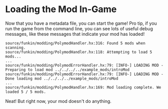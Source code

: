 # Loading the Mod In-Game

Now that you have a metadata file, you can start the game! Pro tip, if you run the game from the command line, you can see lots of useful debug messages, like these messages that indicate your mod has loaded!

```shell
source/funkin/modding/PolymodHandler.hx:316: Found 5 mods when scanning.
source/funkin/modding/PolymodHandler.hx:118: Attempting to load 5 mods...
...
source/funkin/modding/PolymodErrorHandler.hx:79: [INFO-] LOADING MOD - Preparing to load mod ../../../../example_mods/introMod
source/funkin/modding/PolymodErrorHandler.hx:79: [INFO-] LOADING MOD - Done loading mod ../../../../example_mods/introMod
...
source/funkin/modding/PolymodHandler.hx:169: Mod loading complete. We loaded 5 / 5 mods.
```

Neat! But right now, your mod doesn't do anything.
